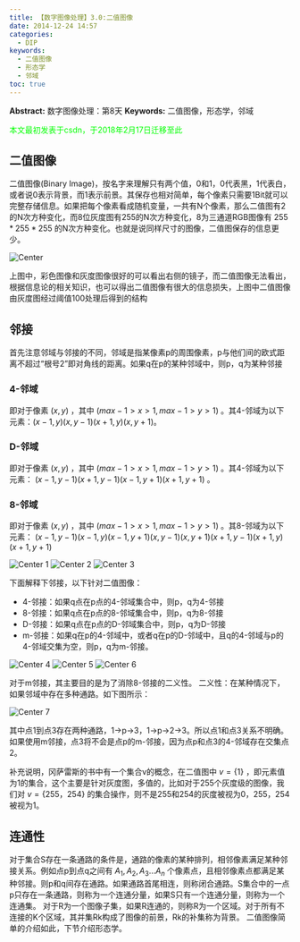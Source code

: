 ```yaml
---
title: 【数字图像处理】3.0:二值图像
date: 2014-12-24 14:57
categories:
  - DIP
keywords:
  - 二值图像
  - 形态学
  - 邻域
toc: true
---
```

**Abstract:** 数字图像处理：第8天
**Keywords:** 二值图像，形态学，邻域
<!--more-->
<font color="00FF00">本文最初发表于csdn，于2018年2月17日迁移至此</font>

## 二值图像

二值图像(Binary Image)，按名字来理解只有两个值，0和1，0代表黑，1代表白，或者说0表示背景，而1表示前景。其保存也相对简单，每个像素只需要1Bit就可以完整存储信息。如果把每个像素看成随机变量，一共有N个像素，那么二值图有2的N次方种变化，而8位灰度图有255的N次方种变化，8为三通道RGB图像有 $255*255*255$ 的N次方种变化。也就是说同样尺寸的图像，二值图保存的信息更少。

![Center][]


上图中，彩色图像和灰度图像很好的可以看出右侧的镜子，而二值图像无法看出，根据信息论的相关知识，也可以得出二值图像有很大的信息损失，上图中二值图像由灰度图经过阈值100处理后得到的结构

## 邻接

首先注意邻域与邻接的不同，邻域是指某像素p的周围像素，p与他们间的欧式距离不超过“根号2”即对角线的距离。如果q在p的某种邻域中，则p，q为某种邻接


### 4-邻域
即对于像素 $(x,y)$ ，其中 $(max-1>x>1,max-1>y>1)$ 。其4-邻域为以下元素：$(x-1,y)(x,y-1)(x+1,y)(x,y+1)$。

### D-邻域
即对于像素 $(x,y)$ ，其中 $(max-1>x>1,max-1>y>1)$ 。其4-邻域为以下元素： $(x-1,y-1)(x+1,y-1)(x-1,y+1)(x+1,y+1)$ 。

### 8-邻域
即对于像素 $(x,y)$ ，其中 $(max-1>x>1,max-1>y>1)$ 。其8-邻域为以下元素： $(x-1,y-1)(x-1,y)(x-1,y+1)(x,y-1)(x,y+1)(x+1,y-1)(x+1,y)(x+1,y+1)$

![Center 1][]
![Center 2][]
![Center 3][]


下面解释下邻接，以下针对二值图像：
- 4-邻接：如果q点在p点的4-邻域集合中，则p，q为4-邻接
- 8-邻接：如果q点在p点的8-邻域集合中，则p，q为8-邻接
- D-邻接：如果q点在p点的D-邻域集合中，则p，q为D-邻接
- m-邻接：如果q在p的4-邻域中，或者q在p的D-邻域中，且q的4-邻域与p的4-邻域交集为空，则p，q为m-邻接。

![Center 4][]
![Center 5][]
![Center 6][]

对于m邻接，其主要目的是为了消除8-邻接的二义性。
二义性：在某种情况下，如果邻域中存在多种通路。如下图所示：

![Center 7][]

其中点1到点3存在两种通路，1->p->3，1->p->2->3。所以点1和点3关系不明确。如果使用m邻接，点3将不会是点p的m-邻接，因为点p和点3的4-邻域存在交集点2。

补充说明，冈萨雷斯的书中有一个集合v的概念，在二值图中 $v=\{1\}$ ，即元素值为1的集合，这个主要是针对灰度图，多值的，比如对于255个灰度级的图像，我们对 $v=\{255，254\}$ 的集合操作，则不是255和254的灰度被视为0，255，254被视为1。

## 连通性

对于集合S存在一条通路的条件是，通路的像素的某种排列，相邻像素满足某种邻接关系。例如点p到点q之间有 $A_1,A_2,A_3\dots A_n$ 个像素点，且相邻像素点都满足某种邻接。则p和q间存在通路。如果通路首尾相连，则称闭合通路。S集合中的一点p只存在一条通路，则称为一个连通分量，如果S只有一个连通分量，则称为一个连通集。
对于R为一个图像子集，如果R连通的，则称R为一个区域。对于所有不连接的K个区域，其并集Rk构成了图像的前景，Rk的补集称为背景。
二值图像简单的介绍如此，下节介绍形态学。

[Center]: https://tony4ai-1251394096.cos.ap-hongkong.myqcloud.com/blog_images/DIP-3-0-二值图像/20141224101155121.jpg
[Center 1]: https://tony4ai-1251394096.cos.ap-hongkong.myqcloud.com/blog_images/DIP-3-0-二值图像/20141224140523421.png
[Center 2]: https://tony4ai-1251394096.cos.ap-hongkong.myqcloud.com/blog_images/DIP-3-0-二值图像/20141224140538188.png
[Center 3]: https://tony4ai-1251394096.cos.ap-hongkong.myqcloud.com/blog_images/DIP-3-0-二值图像/20141224140532947.png
[Center 4]: https://tony4ai-1251394096.cos.ap-hongkong.myqcloud.com/blog_images/DIP-3-0-二值图像/20141224142415946.png
[Center 5]: https://tony4ai-1251394096.cos.ap-hongkong.myqcloud.com/blog_images/DIP-3-0-二值图像/20141224142420359.png
[Center 6]: https://tony4ai-1251394096.cos.ap-hongkong.myqcloud.com/blog_images/DIP-3-0-二值图像/20141224142431889.png
[Center 7]: https://tony4ai-1251394096.cos.ap-hongkong.myqcloud.com/blog_images/DIP-3-0-二值图像/20141224142446600.png
